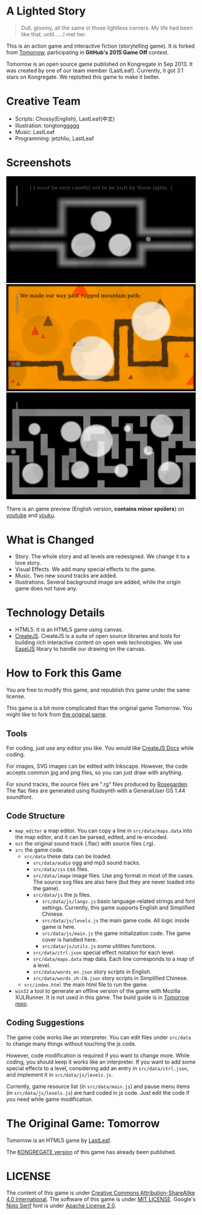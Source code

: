 # A Lighted Story #

> Dull, gloomy, all the same in those lightless corners. My life had been like that, until......I met her.

This is an action game and interactive fiction (storytelling game). It is forked from [Tomorrow](https://github.com/LastLeaf/Tomorrow/), participating in **GitHub's 2015 Game Off** contest.

Tomorrow is an open source game published on Kongregate in Sep 2013.
It was created by one of our team member (LastLeaf).
Currently, it got 3.1 stars on Kongregate.
We replotted this game to make it better.

# Creative Team #

* Scripts: Chossy(English), LastLeaf(中文)
* Illustration: tongtonggggg
* Music: LastLeaf
* Programming: jetzhliu, LastLeaf


# Screenshots #

![](screenshots/0.png)
![](screenshots/1.png)
![](screenshots/2.png)

There is an game preview (English version, **contains minor spoilers**) on [youtube](https://www.youtube.com/watch?v=zXmWWk_ADGk) and [youku](http://v.youku.com/v_show/id_XOTMyODc2OTY4.html).

# What is Changed #


* Story. The whole story and all levels are redesigned. We change it to a love story.
* Visual Effects. We add many special effects to the game.
* Music. Two new sound tracks are added.
* Illustrations. Several background image are added, while the origin game does not have any.

# Technology Details #

* HTML5. It is an HTML5 game using canvas.
* [CreateJS](https://github.com/CreateJS). CreateJS is a  suite of open source libraries and tools for building rich interactive content on open web technologies. We use [EaselJS](https://github.com/CreateJS/EaselJS) library to handle our drawing on the canvas.

# How to Fork this Game #

You are free to modify this game, and republish this game under the same license.

This game is a bit more complicated than the original game _Tomorrow_. You might like to fork from [the original game](https://github.com/LastLeaf/Tomorrow).

## Tools ##

For coding, just use any editor you like. You would like [CreateJS Docs](http://www.CreateJS.com/#Docs) while coding.

For images, SVG images can be edited with Inkscape. However, the code accepts common jpg and png files, so you can just draw with anything.

For sound tracks, the source files are ".rg" files produced by [Rosegarden](http://www.rosegardenmusic.com/).
The flac files are generated using fluidsynth with a GeneralUser GS 1.44 soundfont.

## Code Structure ##

* `map_editor` a map editor. You can copy a line in `src/data/maps.data` into the map editor, and it can be parsed, edited, and re-encoded.
* `ost` the original sound track (.flac) with source files (.rg).
* `src` the game code.
	* `src/data` these data can be loaded.
		* `src/data/audio` ogg and mp3 sound tracks.
		* `src/data/css` css files.
		* `src/data/image` image files. Use png format in most of the cases. The source svg files are also here (but they are never loaded into the game).
		* `src/data/js` the js files.
			* `src/data/js/langs.js` basic language-related strings and font settings. Currently, this game supports English and Simplified Chinese.
			* `src/data/js/levels.js` the main game code. All logic inside game is here.
			* `src/data/js/main.js` the game initialization code. The game cover is handled here. 
			* `src/data/js/utils.js` some utilities functions.
		* `src/data/ctrl.json` special effect notation for each level.
		* `src/data/maps.data` map data. Each line corresponds to a map of a level.
		* `src/data/words_en.json` story scripts in English.
		* `src/data/words_zh-CN.json` story scripts in Simplified Chinese.
	* `src/index.html` the main html file to run the game.
* `win32` a tool to generate an offline version of the game with Mozilla XULRunner. It is not used in this game. The build guide is in [Tomorrow repo](https://github.com/LastLeaf/Tomorrow).

## Coding Suggestions ##

The game code works like an interpreter. You can edit files under `src/data` to change many things without touching the js code.

However, code modification is required if you want to change more.
While coding, you should keep it works like an interpreter. If you want to add some special effects to a level, considering add an entry in `src/data/ctrl.json`, and implement it in `src/data/js/levels.js`.

Currently, game resource list (in `src/data/main.js`) and pause menu items (in `src/data/js/levels.js`) are hard coded in js code.
Just edit the code if you need while game modification.


# The Original Game: Tomorrow #

Tomorrow is an HTML5 game by [LastLeaf](http://lastleaf.me/).

The [KONGREGATE version](http://www.kongregate.com/games/lastleaf/tomorrow) of this game has already been published.

# LICENSE #

The content of this game is under [Creative Commons Attribution-ShareAlike 4.0 International](http://creativecommons.org/licenses/by-sa/4.0/). The software of this game is under [MIT LICENSE](http://www.opensource.org/licenses/mit-license.html).
Google's [Noto Serif](https://www.google.com/get/noto) font is under [Apache License 2.0](http://www.apache.org/licenses/LICENSE-2.0.html).
